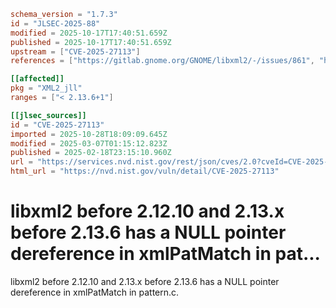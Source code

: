 ```toml
schema_version = "1.7.3"
id = "JLSEC-2025-88"
modified = 2025-10-17T17:40:51.659Z
published = 2025-10-17T17:40:51.659Z
upstream = ["CVE-2025-27113"]
references = ["https://gitlab.gnome.org/GNOME/libxml2/-/issues/861", "https://security.netapp.com/advisory/ntap-20250306-0004/"]

[[affected]]
pkg = "XML2_jll"
ranges = ["< 2.13.6+1"]

[[jlsec_sources]]
id = "CVE-2025-27113"
imported = 2025-10-28T18:09:09.645Z
modified = 2025-03-07T01:15:12.823Z
published = 2025-02-18T23:15:10.960Z
url = "https://services.nvd.nist.gov/rest/json/cves/2.0?cveId=CVE-2025-27113"
html_url = "https://nvd.nist.gov/vuln/detail/CVE-2025-27113"
```

# libxml2 before 2.12.10 and 2.13.x before 2.13.6 has a NULL pointer dereference in xmlPatMatch in pat...

libxml2 before 2.12.10 and 2.13.x before 2.13.6 has a NULL pointer dereference in xmlPatMatch in pattern.c.

